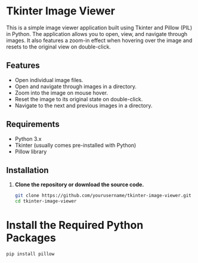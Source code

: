 # Tkinter Image Viewer

This is a simple image viewer application built using Tkinter and Pillow (PIL) in Python. The application allows you to open, view, and navigate through images. It also features a zoom-in effect when hovering over the image and resets to the original view on double-click.

## Features

- Open individual image files.
- Open and navigate through images in a directory.
- Zoom into the image on mouse hover.
- Reset the image to its original state on double-click.
- Navigate to the next and previous images in a directory.

## Requirements

- Python 3.x
- Tkinter (usually comes pre-installed with Python)
- Pillow library

## Installation

1. **Clone the repository or download the source code.**

   ```bash
   git clone https://github.com/yourusername/tkinter-image-viewer.git
   cd tkinter-image-viewer

  # Install the Required Python Packages
  ```bash
pip install pillow
```
   
